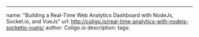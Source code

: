 ---
name: "Building a Real-Time Web Analytics Dashboard with NodeJs, Socket.io, and VueJs"
url: http://coligo.io/real-time-analytics-with-nodejs-socketio-vuejs/
author: Coligo.io
description: 
tags: